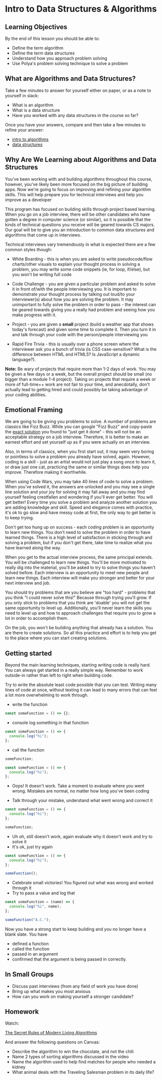 # Intro to Data Structures & Algorithms

## Learning Objectives

By the end of this lesson you should be able to:

- Define the term algorithm
- Define the term data structures
- Understand how you approach problem solving
- Use Polya's problem solving technique to solve a problem

## What are Algorithms and Data Structures?

Take a few minutes to answer for yourself either on paper, or as a note to yourself in slack:

- What is an algorithm
- What is a data structure
- Have you worked with any data structures in the course so far?

Once you have your answers, compare and then take a few minutes to refine your answer:

- [intro to algorithms](https://github.com/joinpursuit/8-0-technical-curriculum/tree/main/01-fundamentals/introduction-to-algorithms)
- [data structures](https://en.wikipedia.org/wiki/Data_structure)

## Why Are We Learning about Algorithms and Data Structures

You've been working with and building algorithms throughout this course, however, you've likely been more focused on the big picture of building apps. Now we're going to focus on improving and refining your algorithm skills. This will help prepare you for technical interviews and help you improve as a developer

This program has focused on building skills through project based learning. When you go on a job interview, there will be other candidates who have gotten a degree in computer science (or similar), so it is possible that the kinds of technical questions you receive will be geared towards CS majors. Our goal will be to give you an introduction to common data structures and algorithms that come up in interviews.

Technical interviews vary tremendously in what is expected there are a few common styles though:

- White Boarding - this is when you are asked to write pseudocode/flow charts/other visuals to explain your thought process in solving a problem, you may write some code snippets (ie, for loop, if/else), but you won't be writing full code

- Code Challenge - you are given a particular problem and asked to solve it in front of/with the people interviewing you. It is important to demonstrate your thought process by talking out loud/to your interviewer(s) about how you are solving the problem. It may unimportant to fully solve the problem in order to pass - the interest can be geared towards giving you a really had problem and seeing how you make progress with it.

- Project - you are given a **small** project (build a weather app that shows today's forecast) and given some time to complete it. Then you turn it in and talk through your code with the person/people interviewing you

- Rapid Fire Trivia - this is usually over a phone screen where the interviewer ask you a bunch of trivia (is CSS case-sensitive? What is the difference between HTML and HTML5? Is JavaScript a dynamic language?).

**Note:** Be wary of projects that require more than 1-2 days of work. You may be given a few days or a week, but the overall project should be small (no bigger than a module 1-4 project). Taking on projects that require a week or more of full-time++ work are not fair to your time, and anecdotally, don't actually lead to getting hired and could possibly be taking advantage of your coding abilities.

## Emotional Framing

We are going to be giving you problems to solve. A number of problems are classics like Fizz Buzz. While you can google "Fizz Buzz" and copy-paste the [exact solution](https://github.com/EnterpriseQualityCoding/FizzBuzzEnterpriseEdition) you found to
"just get it done" - this will not be an acceptable strategy on a job interview. Therefore, it is better to make an earnest effort and set yourself up as if you were actually on an interview.

Also, in terms of classics, when you first start out, it may seem very boring or pointless to solve a problem you already have solved, again. However, coding is a skill - just as an artist would not just play a song once to learn it, or draw just one cat, practicing the same or similar things does help you improve. Therefore making it worthwhile.

When using Code Wars, you may take 40 lines of code to solve a problem. When you've solved it, the answers are unlocked and you may see a single line solution and your joy for solving it may fall away and you may find yourself feeling crestfallen and wondering if you'll ever get better. You will get better! Every time you solve a problem and analyze another solution you are adding knowledge and skill. Speed and elegance comes with practice, it's ok to go slow and have messy code at first, the only way to get better is to keep trying.

Don't get too hung up on success - each coding problem is an opportunity to learn new things. You don't need to solve the problem in order to have learned things. There is a high level of satisfaction in sticking through and solving a problem, but if you don't get there, take time to realize what you have learned along the way.

When you get to the actual interview process, the same principal extends. You will be challenged to learn new things. You'll be more motivated to really dig into the material, you'll be asked to try to solve things you haven't solved before. Each interview is an opportunity to meet new people and learn new things. Each interview will make you stronger and better for your next interview and job.

You should try problems that are you believe are "too hard" - problems that you think "I could never solve this!" Because through trying you'll grow. If you only stick to problems that you think are 'doable' you will not get the same opportunity to level up. Additionally, you'll never learn the skills you need to level up and how to approach challenges that require you to grow a lot in order to accomplish them.

On the job, you won't be building anything that already has a solution. You are there to create solutions. So all this practice and effort is to help you get to the place where you can start creating solutions.

## Getting started

Beyond the main learning techniques, starting writing code is really hard. You can always get started in a really simple way. Remember to work outside-in rather than left to right when building code.

Try to write the absolute least code possible that you can test. Writing many lines of code at once, without testing it can lead to many errors that can feel a lot more overwhelming to work through.

- write the function

```js
const someFunction = () => {};
```

- console log something in that function

```js
const someFunction = () => {
  console.log("hi");
};
```

- call the function

```js
someFunction;

const someFunction = () => {
  console.log("hi");
};
```

- Oops! It doesn't work. Take a moment to evaluate where you went wrong. Mistakes are normal, no matter how long you've been coding

- Talk through your mistake, understand what went wrong and correct it

```js
const someFunction = () => {
  console.log("hi");
};

someFunction;
```

- Uh oh, still doesn't work, again evaluate why it doesn't work and try to solve it
- It's ok, just try again

```js
const someFunction = () => {
  console.log("hi");
};

someFunction();
```

- Celebrate small victories! You figured out what was wrong and worked through it
- Try to pass a value and log that

```js
const someFunction = (name) => {
  console.log("hi", name);
};

someFunction("A.C.");
```

Now you have a strong start to keep building and you no longer have a blank slate.
You have

- defined a function
- called the function
- passed in an argument
- confirmed that the argument is being passed in correctly.

## In Small Groups

- Discuss past interviews (from any field of work you have done)
- Bring up what makes you most anxious
- How can you work on making yourself a stronger candidate?

## Homework

Watch:

[The Secret Rules of Modern Living Algorithms](https://www.youtube.com/watch?v=kiFfp-HAu64)

And answer the following questions on Canvas:

- Describe the algorithm to win the chocolate, and not the chili
- Name 2 types of sorting algorithms discussed in the video
- Name the algorithm used to help find matches for people who needed a kidney
- What animal deals with the Traveling Salesman problem in its daily life?
